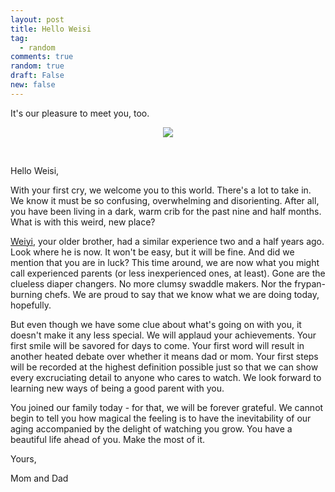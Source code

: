 ```yaml
---
layout: post
title: Hello Weisi
tag:
  - random
comments: true
random: true
draft: False
new: false
---
```


It's our pleasure to meet you, too.

<p float="left" align="middle">
  <img src="https://shawenyao.github.io/Photos/Random/wg.jpg"/>
</p>

<br>

Hello Weisi,

With your first cry, we welcome you to this world. There's a lot to take in. We know it must be so confusing, overwhelming and disorienting. After all, you have been living in a dark, warm crib for the past nine and half months. What is with this weird, new place?

[Weiyi](https://www.shawenyao.com/Hello-Weiyi/), your older brother, had a similar experience two and a half years ago. Look where he is now. It won't be easy, but it will be fine. And did we mention that you are in luck? This time around, we are now what you might call experienced parents (or less inexperienced ones, at least). Gone are the clueless diaper changers. No more clumsy swaddle makers. Nor the frypan-burning chefs. We are proud to say that we know what we are doing today, hopefully.

But even though we have some clue about what's going on with you, it doesn't make it any less special. We will applaud your achievements. Your first smile will be savored for days to come. Your first word will result in another heated debate over whether it means dad or mom. Your first steps will be recorded at the highest definition possible just so that we can show every excruciating detail to anyone who cares to watch. We look forward to learning new ways of being a good parent with you.

You joined our family today - for that, we will be forever grateful. We cannot begin to tell you how magical the feeling is to have the inevitability of our aging accompanied by the delight of watching you grow. You have a beautiful life ahead of you. Make the most of it. 

Yours,

Mom and Dad
